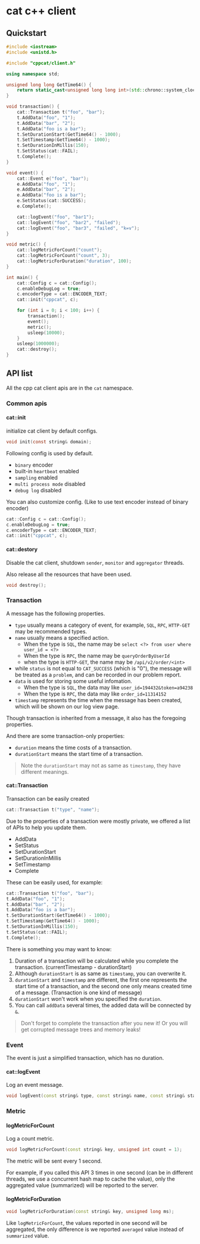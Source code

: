 # cat c++ client

## Quickstart

```cpp
#include <iostream>
#include <unistd.h>

#include "cppcat/client.h"

using namespace std;

unsigned long long GetTime64() {
    return static_cast<unsigned long long int>(std::chrono::system_clock::now().time_since_epoch().count() / 1000);
}

void transaction() {
    cat::Transaction t("foo", "bar");
    t.AddData("foo", "1");
    t.AddData("bar", "2");
    t.AddData("foo is a bar");
    t.SetDurationStart(GetTime64() - 1000);
    t.SetTimestamp(GetTime64() - 1000);
    t.SetDurationInMillis(150);
    t.SetStatus(cat::FAIL);
    t.Complete();
}

void event() {
    cat::Event e("foo", "bar");
    e.AddData("foo", "1");
    e.AddData("bar", "2");
    e.AddData("foo is a bar");
    e.SetStatus(cat::SUCCESS);
    e.Complete();

    cat::logEvent("foo", "bar1");
    cat::logEvent("foo", "bar2", "failed");
    cat::logEvent("foo", "bar3", "failed", "k=v");
}

void metric() {
    cat::logMetricForCount("count");
    cat::logMetricForCount("count", 3);
    cat::logMetricForDuration("duration", 100);
}

int main() {
    cat::Config c = cat::Config();
    c.enableDebugLog = true;
    c.encoderType = cat::ENCODER_TEXT;
    cat::init("cppcat", c);

    for (int i = 0; i < 100; i++) {
        transaction();
        event();
        metric();
        usleep(10000);
    }
    usleep(1000000);
    cat::destroy();
}
```

## API list

All the cpp cat client apis are in the `cat` namespace.

### Common apis

#### cat::init

initialize cat client by default configs.

```c
void init(const string& domain);
```

Following config is used by default.

* `binary` encoder
* built-in `heartbeat` enabled
* `sampling` enabled
* `multi process mode` disabled
* `debug log` disabled

You can also customize config. (Like to use text encoder instead of binary encoder)

```cpp
cat::Config c = cat::Config();
c.enableDebugLog = true;
c.encoderType = cat::ENCODER_TEXT;
cat::init("cppcat", c);
```

#### cat::destory

Disable the cat client, shutdown `sender`, `monitor` and `aggregator` threads.

Also release all the resources that have been used.

```cpp
void destroy();
```

### Transaction

A message has the following properties.

* `type` usually means a category of event, for example, `SQL`, `RPC`, `HTTP-GET` may be recommended types.
* `name` usually means a specified action.
    * When the type is `SQL`, the name may be `select <?> from user where user_id = <?>`
    * When the type is `RPC`, the name may be `queryOrderByUserId`
    * when the type is `HTTP-GET`, the name may be `/api/v2/order/<int>`
* while `status` is not equal to `CAT_SUCCESS` (which is "0"), the message will be treated as a `problem`, and can be recorded in our problem report.
* `data` is used for storing some useful infomation.
    * When the type is `SQL`, the data may like `user_id=194432&token=a94238`
    * When the type is `RPC`, the data may like `order_id=11314152`
* `timestamp` represents the time when the message has been created, which will be shown on our log view page.

Though transaction is inherited from a message, it also has the foregoing properties.

And there are some transaction-only properties:

* `duration` means the time costs of a transaction.
* `durationStart` means the start time of a transaction.

> Note the `durationStart` may not as same as `timestamp`, they have different meanings.

#### cat::Transaction

Transaction can be easily created

```cpp
cat::Transaction t("type", "name");
```

Due to the properties of a transaction were mostly private, we offered a list of APIs to help you update them.

* AddData
* SetStatus
* SetDurationStart
* SetDurationInMillis
* SetTimestamp
* Complete

These can be easily used, for example:

```cpp
cat::Transaction t("foo", "bar");
t.AddData("foo", "1");
t.AddData("bar", "2");
t.AddData("foo is a bar");
t.SetDurationStart(GetTime64() - 1000);
t.SetTimestamp(GetTime64() - 1000);
t.SetDurationInMillis(150);
t.SetStatus(cat::FAIL);
t.Complete();
```

There is something you may want to know:

1. Duration of a transaction will be calculated while you complete the transaction. (currentTimestamp - durationStart)
1. Although `durationStart` is as same as `timestamp`, you can overwrite it.
2. `durationStart` and `timestamp` are different, the first one represents the start time of a transaction, and the second one only means created time of a message. (Transaction is one kind of message)
1. `durationStart` won't work when you specified the `duration`.
2. You can call `addData` several times, the added data will be connected by `&`.

> Don't forget to complete the transaction after you new it! Or you will get corrupted message trees and memory leaks!

### Event

The event is just a simplified transaction, which has no duration.

#### cat::logEvent

Log an event message.

```cpp
void logEvent(const string& type, const string& name, const string& status = SUCCESS, const string& data = "");
```

### Metric

#### logMetricForCount

Log a count metric.

```cpp
void logMetricForCount(const string& key, unsigned int count = 1);
```

The metric will be sent every 1 second.

For example, if you called this API 3 times in one second (can be in different threads, we use a concurrent hash map to cache the value), only the aggregated value (summarized) will be reported to the server.

#### logMetricForDuration

```cpp
void logMetricForDuration(const string& key, unsigned long ms);
```

Like `logMetricForCount`, the values reported in one second will be aggregated, the only difference is we reported `averaged` value instead of `summarized` value.
